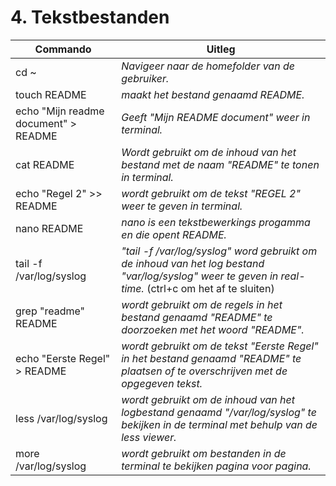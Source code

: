 # 4. Tekstbestanden

Commando | Uitleg
--- | ---
cd ~ | _Navigeer naar de homefolder van de gebruiker._
touch README | _maakt het bestand genaamd README._
echo "Mijn readme document" > README  | _Geeft "Mijn README document" weer in terminal._
cat README | _Wordt gebruikt om de inhoud van het bestand met de naam "README" te tonen in terminal._
echo "Regel 2" >> README | _wordt gebruikt om de tekst "REGEL 2" weer te geven in terminal._ 
nano README | _nano is een tekstbewerkings progamma en die opent README._
tail -f /var/log/syslog | _"tail -f /var/log/syslog" word gebruikt om de inhoud van het log bestand "var/log/syslog" weer te geven in real-time._ (ctrl+c om het af te sluiten)
grep "readme" README | _wordt gebruikt om de regels in het bestand genaamd "README" te doorzoeken met het woord "README"._
echo "Eerste Regel" > README | _wordt gebruikt om de tekst "Eerste Regel" in het bestand genaamd "README" te plaatsen of te overschrijven met de opgegeven tekst._
less /var/log/syslog | _wordt gebruikt om de inhoud van het logbestand genaamd "/var/log/syslog" te bekijken in de terminal met behulp van de less viewer._
more /var/log/syslog | _wordt gebruikt om bestanden in de terminal te bekijken pagina voor pagina._